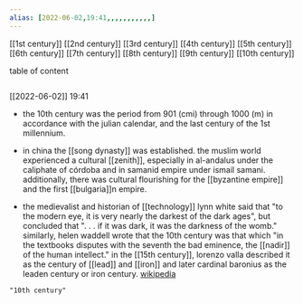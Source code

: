 ```yaml
---
alias: [2022-06-02,19:41,,,,,,,,,,,]
---
```

[[1st century]] [[2nd century]] [[3rd century]] [[4th century]] [[5th century]] [[6th century]] [[7th century]] [[8th century]] [[9th century]] [[10th century]]

table of content
```toc
```

[[2022-06-02]] 19:41
- the 10th century was the period from 901 (cmi) through 1000 (m) in accordance with the julian calendar, and the last century of the 1st millennium.

- in china the [[song dynasty]] was established. the muslim world experienced a cultural [[zenith]], especially in al-andalus under the caliphate of córdoba and in samanid empire under ismail samani. additionally, there was cultural flourishing for the [[byzantine empire]] and the first [[bulgaria]]n empire.
- the medievalist and historian of [[technology]] lynn white said that "to the modern eye, it is very nearly the darkest of the dark ages", but concluded that ". . . if it was dark, it was the darkness of the womb." similarly, helen waddell wrote that the 10th century was that which "in the textbooks disputes with the seventh the bad eminence, the [[nadir]] of the human intellect." in the [[15th century]], lorenzo valla described it as the century of [[lead]] and [[iron]] and later cardinal baronius as the leaden century or iron century.
[wikipedia](https://en.wikipedia.org/wiki/10th%20century)
```query
"10th century"
```